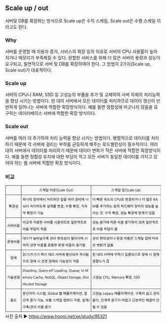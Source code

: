 ## Scale up / out  
서버및 DB를 확장하는 방식으로 Scale up은 수직 스케일, Scale out은 수평 스케일 이라고도 한다.

### Why
서버를 운영할 때 이용자 증가, 서비스의 확장 등의 이유로 서버의 CPU 사용률이 높아지거나 메모리가 부족해질 수 있다. 원할한 서비스를 위해 더 많은 서버의 용량과 성능이 요구되고, 필연적으로 서버 및 DB를 확장하여야 한다. 그 방법이 2가지(Scale up, Scale out)가 대표적이다.

### Scale up
서버의 CPU나 RAM, SSD 등 고성능의 부품을 추가 및 교체하여 서버 자체의 처리능력을 향상 시키는 방법이다. 한 대의 서버에서 모든 데이터를 처리하므로 데이터 갱신이 빈번하게 일어나는 서버에 적합한 확장방식이다. 예를 들면 정합성에 어긋나지 않음을 요구하는 데이터베이스 서버에 적합한 확장 방식이다.

### Scale out
서버를 여러 대 추가하여 처리 능력을 향상 시키는 방법이다. 병렬적으로 데이터를 처리하기 때문에 각 서버에 걸리는 부하를 균등하게 해주는 로드밸런싱이 필수적이다. 여러대의 서버에서 데이터를 처리하기 때문에 데이터 변화가 적은 서버에 적합한 확장방식이다. 예를 들면 정합성 유지에 대한 부담이 적고 모든 서버가 동일한 데이터를 가지고 있어야 하는 웹 서버에 적합한 확장 방식이다.

### 비교  
![](https://github.com/mataeLee/Study-Tech/blob/master/resource/scale%20up_out.png)
사진 출처 ▶︎ https://www.hooni.net/xe/study/95321

